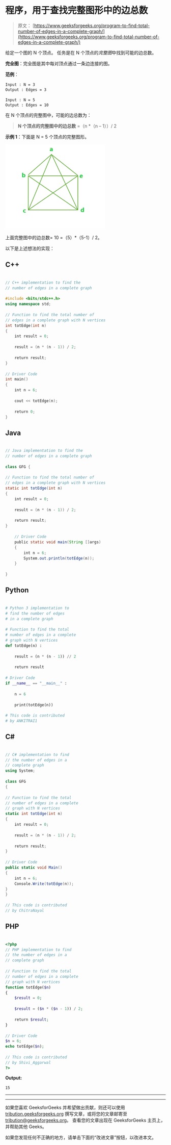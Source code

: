 # 程序，用于查找完整图形中的边总数

> 原文： [https://www.geeksforgeeks.org/program-to-find-total-number-of-edges-in-a-complete-graph/](https://www.geeksforgeeks.org/program-to-find-total-number-of-edges-in-a-complete-graph/)

给定一个图的 N 个顶点。 任务是在 N 个顶点的*完整图*中找到可能的边总数。

**完全图**：完全图是其中每对顶点通过一条边连接的图。

**范例**：

```
Input : N = 3
Output : Edges = 3

Input : N = 5
Output : Edges = 10

```

在 N 个顶点的完整图中，可能的边总数为：

> **N 个顶点的完整图中的边总数** =（n *（n – 1））/ 2

**示例 1**：下面是 N = 5 个顶点的完整图形。

![](img/d25ffc569c864782538221a3cdd2ac22.png)

上面完整图中的边总数= 10 =（5）*（5-1）/ 2。

以下是上述想法的实现：

## C++

```cpp

// C++ implementation to find the 
// number of edges in a complete graph 

#include <bits/stdc++.h> 
using namespace std; 

// Function to find the total number of 
// edges in a complete graph with N vertices 
int totEdge(int n) 
{ 
    int result = 0; 

    result = (n * (n - 1)) / 2; 

    return result; 
} 

// Driver Code 
int main() 
{ 
    int n = 6; 

    cout << totEdge(n); 

    return 0; 
} 

```

## Java

```java

// Java implementation to find the 
// number of edges in a complete graph 

class GFG { 

// Function to find the total number of 
// edges in a complete graph with N vertices 
static int totEdge(int n) 
{ 
    int result = 0; 

    result = (n * (n - 1)) / 2; 

    return result; 
} 

    // Driver Code 
    public static void main(String []args) 
    { 
        int n = 6; 
        System.out.println(totEdge(n)); 
    } 

} 

```

## Python

```py

# Python 3 implementation to   
# find the number of edges  
# in a complete graph  

# Function to find the total  
# number of edges in a complete 
# graph with N vertices 
def totEdge(n) : 

    result = (n * (n - 1)) // 2

    return result 

# Driver Code 
if __name__ == "__main__" : 

    n = 6

    print(totEdge(n)) 

# This code is contributed 
# by ANKITRAI1 

```

## C#

```cs

// C# implementation to find  
// the number of edges in a 
// complete graph 
using System; 

class GFG  
{ 

// Function to find the total  
// number of edges in a complete  
// graph with N vertices 
static int totEdge(int n) 
{ 
    int result = 0; 

    result = (n * (n - 1)) / 2; 

    return result; 
} 

// Driver Code 
public static void Main() 
{ 
    int n = 6; 
    Console.Write(totEdge(n)); 
} 
} 

// This code is contributed  
// by ChitraNayal 

```

## PHP

```php

<?php 
// PHP implementation to find  
// the number of edges in a  
// complete graph  

// Function to find the total  
// number of edges in a complete 
// graph with N vertices  
function totEdge($n)  
{  
    $result = 0;  

    $result = ($n * ($n - 1)) / 2;  

    return $result;  
}  

// Driver Code  
$n = 6;  
echo totEdge($n);  

// This code is contributed 
// by Shivi_Aggarwal 
?> 

```

**Output:**

```
15

```



* * *

* * *

如果您喜欢 GeeksforGeeks 并希望做出贡献，则还可以使用 [tribution.geeksforgeeks.org](https://contribute.geeksforgeeks.org/) 撰写文章，或将您的文章邮寄至 tribution@geeksforgeeks.org。 查看您的文章出现在 GeeksforGeeks 主页上，并帮助其他 Geeks。

如果您发现任何不正确的地方，请单击下面的“改进文章”按钮，以改进本文。